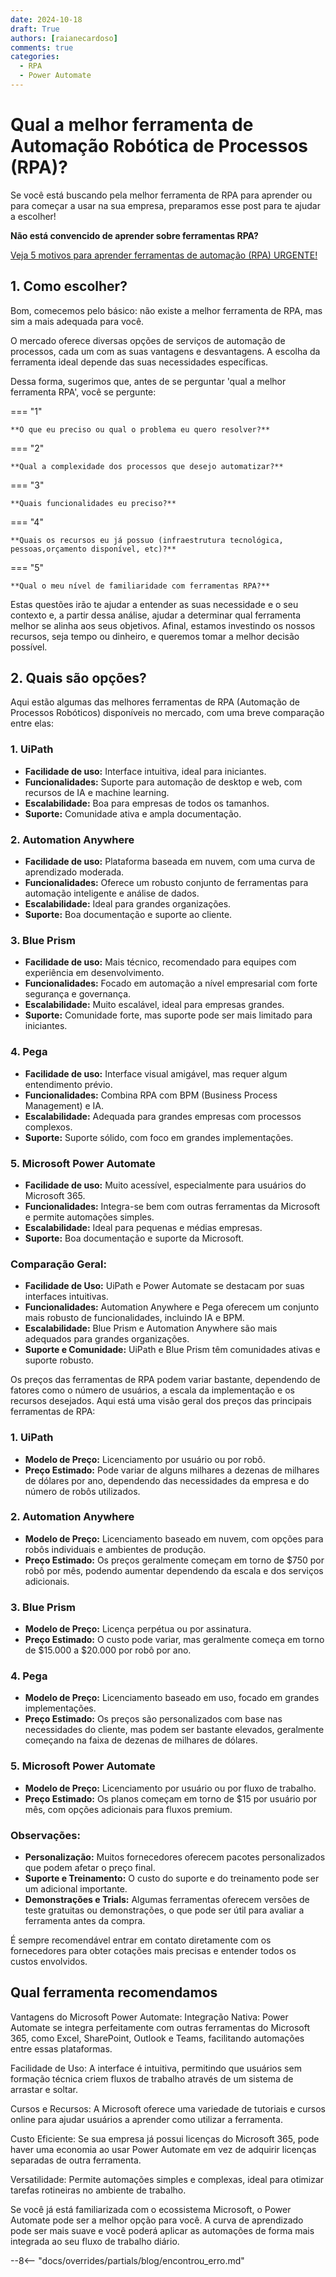 ```yaml
---
date: 2024-10-18
draft: True
authors: [raianecardoso]
comments: true
categories:
  - RPA
  - Power Automate
---
```


# Qual a melhor ferramenta de Automação Robótica de Processos (RPA)?

Se você está buscando pela melhor ferramenta de RPA para aprender ou para começar a usar na sua empresa, preparamos esse post para te ajudar a escolher! 

**Não está convencido de aprender sobre ferramentas RPA?** 

[Veja 5 motivos para aprender ferramentas de automação (RPA) URGENTE!](../posts/20240914_5_motivos_para_aprender_automacao.md)


<!-- more -->

## 1. Como escolher?

Bom, comecemos pelo básico: não existe a melhor ferramenta de RPA, mas sim a mais adequada para você. 

O mercado oferece diversas opções de serviços de automação de processos, cada um com as suas vantagens e desvantagens. A escolha da ferramenta ideal depende das suas necessidades específicas.

Dessa forma, sugerimos que, antes de se perguntar 'qual a melhor ferramenta RPA', você se pergunte: 

=== "1"

    **O que eu preciso ou qual o problema eu quero resolver?**

=== "2"

    **Qual a complexidade dos processos que desejo automatizar?**

=== "3"

    **Quais funcionalidades eu preciso?**

=== "4"

    **Quais os recursos eu já possuo (infraestrutura tecnológica, pessoas,orçamento disponível, etc)?**

=== "5"

    **Qual o meu nível de familiaridade com ferramentas RPA?**


Estas questões irão te ajudar a entender as suas necessidade e o seu contexto e, a partir dessa análise, ajudar a determinar qual ferramenta melhor se alinha aos seus objetivos. Afinal, estamos investindo os nossos recursos, seja tempo ou dinheiro, e queremos tomar a melhor decisão possível.

## 2. Quais são opções?

Aqui estão algumas das melhores ferramentas de RPA (Automação de Processos Robóticos) disponíveis no mercado, com uma breve comparação entre elas:

### 1. **UiPath**
- **Facilidade de uso:** Interface intuitiva, ideal para iniciantes.
- **Funcionalidades:** Suporte para automação de desktop e web, com recursos de IA e machine learning.
- **Escalabilidade:** Boa para empresas de todos os tamanhos.
- **Suporte:** Comunidade ativa e ampla documentação.

### 2. **Automation Anywhere**
- **Facilidade de uso:** Plataforma baseada em nuvem, com uma curva de aprendizado moderada.
- **Funcionalidades:** Oferece um robusto conjunto de ferramentas para automação inteligente e análise de dados.
- **Escalabilidade:** Ideal para grandes organizações.
- **Suporte:** Boa documentação e suporte ao cliente.

### 3. **Blue Prism**
- **Facilidade de uso:** Mais técnico, recomendado para equipes com experiência em desenvolvimento.
- **Funcionalidades:** Focado em automação a nível empresarial com forte segurança e governança.
- **Escalabilidade:** Muito escalável, ideal para empresas grandes.
- **Suporte:** Comunidade forte, mas suporte pode ser mais limitado para iniciantes.

### 4. **Pega**
- **Facilidade de uso:** Interface visual amigável, mas requer algum entendimento prévio.
- **Funcionalidades:** Combina RPA com BPM (Business Process Management) e IA.
- **Escalabilidade:** Adequada para grandes empresas com processos complexos.
- **Suporte:** Suporte sólido, com foco em grandes implementações.

### 5. **Microsoft Power Automate**
- **Facilidade de uso:** Muito acessível, especialmente para usuários do Microsoft 365.
- **Funcionalidades:** Integra-se bem com outras ferramentas da Microsoft e permite automações simples.
- **Escalabilidade:** Ideal para pequenas e médias empresas.
- **Suporte:** Boa documentação e suporte da Microsoft.

### Comparação Geral:
- **Facilidade de Uso:** UiPath e Power Automate se destacam por suas interfaces intuitivas.
- **Funcionalidades:** Automation Anywhere e Pega oferecem um conjunto mais robusto de funcionalidades, incluindo IA e BPM.
- **Escalabilidade:** Blue Prism e Automation Anywhere são mais adequados para grandes organizações.
- **Suporte e Comunidade:** UiPath e Blue Prism têm comunidades ativas e suporte robusto.

Os preços das ferramentas de RPA podem variar bastante, dependendo de fatores como o número de usuários, a escala da implementação e os recursos desejados. Aqui está uma visão geral dos preços das principais ferramentas de RPA:

### 1. **UiPath**
- **Modelo de Preço:** Licenciamento por usuário ou por robô.
- **Preço Estimado:** Pode variar de alguns milhares a dezenas de milhares de dólares por ano, dependendo das necessidades da empresa e do número de robôs utilizados.

### 2. **Automation Anywhere**
- **Modelo de Preço:** Licenciamento baseado em nuvem, com opções para robôs individuais e ambientes de produção.
- **Preço Estimado:** Os preços geralmente começam em torno de $750 por robô por mês, podendo aumentar dependendo da escala e dos serviços adicionais.

### 3. **Blue Prism**
- **Modelo de Preço:** Licença perpétua ou por assinatura.
- **Preço Estimado:** O custo pode variar, mas geralmente começa em torno de $15.000 a $20.000 por robô por ano.

### 4. **Pega**
- **Modelo de Preço:** Licenciamento baseado em uso, focado em grandes implementações.
- **Preço Estimado:** Os preços são personalizados com base nas necessidades do cliente, mas podem ser bastante elevados, geralmente começando na faixa de dezenas de milhares de dólares.

### 5. **Microsoft Power Automate**
- **Modelo de Preço:** Licenciamento por usuário ou por fluxo de trabalho.
- **Preço Estimado:** Os planos começam em torno de $15 por usuário por mês, com opções adicionais para fluxos premium.

### Observações:
- **Personalização:** Muitos fornecedores oferecem pacotes personalizados que podem afetar o preço final.
- **Suporte e Treinamento:** O custo do suporte e do treinamento pode ser um adicional importante.
- **Demonstrações e Trials:** Algumas ferramentas oferecem versões de teste gratuitas ou demonstrações, o que pode ser útil para avaliar a ferramenta antes da compra.

É sempre recomendável entrar em contato diretamente com os fornecedores para obter cotações mais precisas e entender todos os custos envolvidos.

## Qual ferramenta recomendamos

Vantagens do Microsoft Power Automate:
Integração Nativa: Power Automate se integra perfeitamente com outras ferramentas do Microsoft 365, como Excel, SharePoint, Outlook e Teams, facilitando automações entre essas plataformas.

Facilidade de Uso: A interface é intuitiva, permitindo que usuários sem formação técnica criem fluxos de trabalho através de um sistema de arrastar e soltar.

Cursos e Recursos: A Microsoft oferece uma variedade de tutoriais e cursos online para ajudar usuários a aprender como utilizar a ferramenta.

Custo Eficiente: Se sua empresa já possui licenças do Microsoft 365, pode haver uma economia ao usar Power Automate em vez de adquirir licenças separadas de outra ferramenta.

Versatilidade: Permite automações simples e complexas, ideal para otimizar tarefas rotineiras no ambiente de trabalho.

Se você já está familiarizada com o ecossistema Microsoft, o Power Automate pode ser a melhor opção para você. A curva de aprendizado pode ser mais suave e você poderá aplicar as automações de forma mais integrada ao seu fluxo de trabalho diário.


--8<-- "docs/overrides/partials/blog/encontrou_erro.md"

